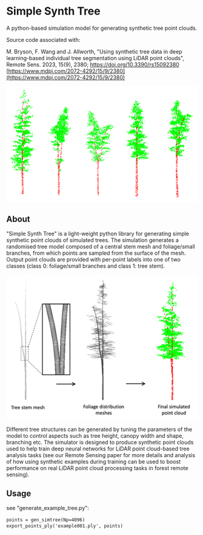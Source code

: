 # Simple Synth Tree
A python-based simulation model for generating synthetic tree point clouds.

Source code associated with:

M. Bryson, F. Wang and J. Allworth, "Using synthetic tree data in deep learning-based individual tree segmentation using LiDAR point clouds", Remote Sens. 2023, 15(9), 2380; https://doi.org/10.3390/rs15092380
[https://www.mdpi.com/2072-4292/15/9/2380](https://www.mdpi.com/2072-4292/15/9/2380)

![](media/example_trees.png)

## About
"Simple Synth Tree" is a light-weight python library for generating simple synthetic point clouds of simulated trees. The simulation generates a randomised tree model composed of a central stem mesh and foliage/small branches, from which points are sampled from the surface of the mesh. Output point clouds are provided with per-point labels into one of two classes (class 0: foliage/small branches and class 1: tree stem).

![](media/process.png)

Different tree structures can be generated by tuning the parameters of the model to control aspects such as tree height, canopy width and shape, branching etc. The simulator is designed to produce synthetic point clouds used to help train deep neural networks for LiDAR point cloud-based tree analysis tasks (see our Remote Sensing paper for more details and analysis of how using synthetic examples during training can be used to boost performance on real LiDAR point cloud processing tasks in forest remote sensing).

## Usage
see "generate_example_tree.py":

    points = gen_simtree(Np=4096)
    export_points_ply('example001.ply', points)
